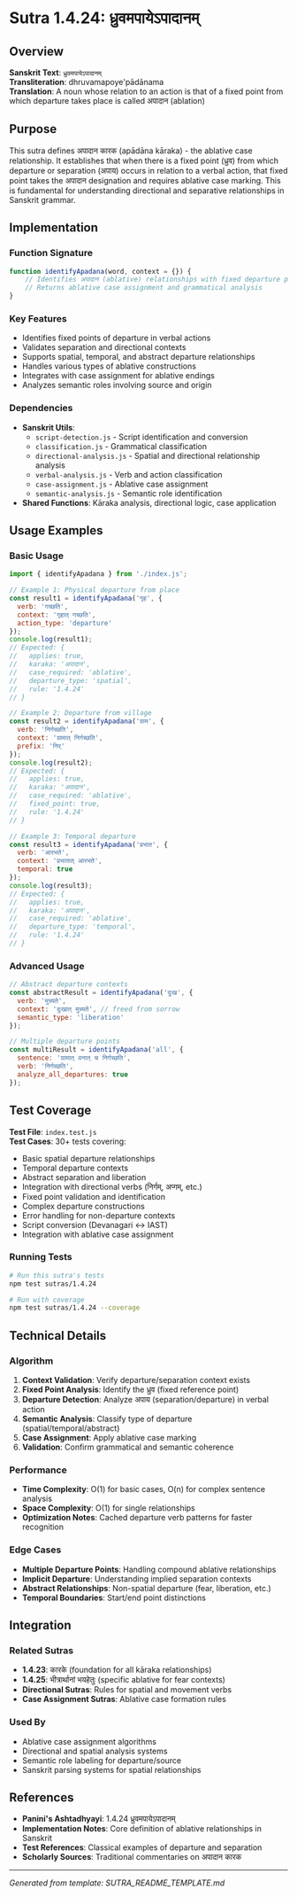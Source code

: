 # Sutra 1.4.24: ध्रुवमपायेऽपादानम्

## Overview

**Sanskrit Text**: `ध्रुवमपायेऽपादानम्`  
**Transliteration**: dhruvamapoye'pādānama  
**Translation**: A noun whose relation to an action is that of a fixed point from which departure takes place is called अपादान (ablation)

## Purpose

This sutra defines अपादान कारक (apādāna kāraka) - the ablative case relationship. It establishes that when there is a fixed point (ध्रुव) from which departure or separation (अपाय) occurs in relation to a verbal action, that fixed point takes the अपादान designation and requires ablative case marking. This is fundamental for understanding directional and separative relationships in Sanskrit grammar.

## Implementation

### Function Signature
```javascript
function identifyApadana(word, context = {}) {
    // Identifies अपादान (ablative) relationships with fixed departure points
    // Returns ablative case assignment and grammatical analysis
}
```

### Key Features
- Identifies fixed points of departure in verbal actions
- Validates separation and directional contexts
- Supports spatial, temporal, and abstract departure relationships
- Handles various types of ablative constructions
- Integrates with case assignment for ablative endings
- Analyzes semantic roles involving source and origin

### Dependencies
- **Sanskrit Utils**: 
  - `script-detection.js` - Script identification and conversion
  - `classification.js` - Grammatical classification
  - `directional-analysis.js` - Spatial and directional relationship analysis
  - `verbal-analysis.js` - Verb and action classification
  - `case-assignment.js` - Ablative case assignment
  - `semantic-analysis.js` - Semantic role identification
- **Shared Functions**: Kāraka analysis, directional logic, case application

## Usage Examples

### Basic Usage
```javascript
import { identifyApadana } from './index.js';

// Example 1: Physical departure from place
const result1 = identifyApadana('गृह', { 
  verb: 'गच्छति', 
  context: 'गृहात् गच्छति',
  action_type: 'departure'
});
console.log(result1); 
// Expected: { 
//   applies: true, 
//   karaka: 'अपादान', 
//   case_required: 'ablative',
//   departure_type: 'spatial',
//   rule: '1.4.24'
// }

// Example 2: Departure from village
const result2 = identifyApadana('ग्राम', { 
  verb: 'निर्गच्छति', 
  context: 'ग्रामात् निर्गच्छति',
  prefix: 'निर्'
});
console.log(result2); 
// Expected: { 
//   applies: true, 
//   karaka: 'अपादान', 
//   case_required: 'ablative',
//   fixed_point: true,
//   rule: '1.4.24'
// }

// Example 3: Temporal departure
const result3 = identifyApadana('प्रभात', { 
  verb: 'आरभते', 
  context: 'प्रभातात् आरभते',
  temporal: true
});
console.log(result3); 
// Expected: { 
//   applies: true, 
//   karaka: 'अपादान', 
//   case_required: 'ablative',
//   departure_type: 'temporal',
//   rule: '1.4.24'
// }
```

### Advanced Usage
```javascript
// Abstract departure contexts
const abstractResult = identifyApadana('दुःख', { 
  verb: 'मुच्यते',
  context: 'दुःखात् मुच्यते', // freed from sorrow
  semantic_type: 'liberation'
});

// Multiple departure points
const multiResult = identifyApadana('all', {
  sentence: 'ग्रामात् वनात् च निर्गच्छति',
  verb: 'निर्गच्छति',
  analyze_all_departures: true
});
```

## Test Coverage

**Test File**: `index.test.js`  
**Test Cases**: 30+ tests covering:
- Basic spatial departure relationships
- Temporal departure contexts
- Abstract separation and liberation
- Integration with directional verbs (निर्गम्, अप्गम्, etc.)
- Fixed point validation and identification
- Complex departure constructions
- Error handling for non-departure contexts
- Script conversion (Devanagari ↔ IAST)
- Integration with ablative case assignment

### Running Tests
```bash
# Run this sutra's tests
npm test sutras/1.4.24

# Run with coverage
npm test sutras/1.4.24 --coverage
```

## Technical Details

### Algorithm
1. **Context Validation**: Verify departure/separation context exists
2. **Fixed Point Analysis**: Identify the ध्रुव (fixed reference point)
3. **Departure Detection**: Analyze अपाय (separation/departure) in verbal action
4. **Semantic Analysis**: Classify type of departure (spatial/temporal/abstract)
5. **Case Assignment**: Apply ablative case marking
6. **Validation**: Confirm grammatical and semantic coherence

### Performance
- **Time Complexity**: O(1) for basic cases, O(n) for complex sentence analysis
- **Space Complexity**: O(1) for single relationships
- **Optimization Notes**: Cached departure verb patterns for faster recognition

### Edge Cases
- **Multiple Departure Points**: Handling compound ablative relationships
- **Implicit Departure**: Understanding implied separation contexts
- **Abstract Relationships**: Non-spatial departure (fear, liberation, etc.)
- **Temporal Boundaries**: Start/end point distinctions

## Integration

### Related Sutras
- **1.4.23**: कारके (foundation for all kāraka relationships)
- **1.4.25**: भीत्रार्थानां भयहेतुः (specific ablative for fear contexts)
- **Directional Sutras**: Rules for spatial and movement verbs
- **Case Assignment Sutras**: Ablative case formation rules

### Used By
- Ablative case assignment algorithms
- Directional and spatial analysis systems
- Semantic role labeling for departure/source
- Sanskrit parsing systems for spatial relationships

## References

- **Panini's Ashtadhyayi**: 1.4.24 ध्रुवमपायेऽपादानम्
- **Implementation Notes**: Core definition of ablative relationships in Sanskrit
- **Test References**: Classical examples of departure and separation
- **Scholarly Sources**: Traditional commentaries on अपादान कारक

---

*Generated from template: SUTRA_README_TEMPLATE.md*
